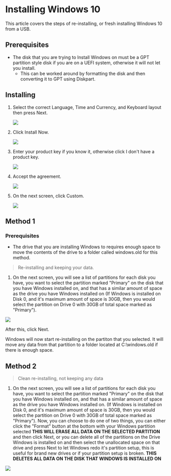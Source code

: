 # Installing Windows 10


This article covers the steps of re-installing, or fresh installing Windows 10 from a USB.

## Prerequisites
* The disk that you are trying to Install Windows on must be a GPT partition style disk if you are on a UEFI system, otherwise it will not let you install. 
  * This can be worked around by formatting the disk and then converting it to GPT using Diskpart.


## Installing

1. Select the correct Language, Time and Currency, and Keyboard layout then press Next.

    ![](img/installing-windows-10/chooselanguage.png)

2. Click Install Now.

    ![](img/installing-windows-10/installnow.png)

3. Enter your product key if you know it, otherwise click I don't have a product key.

    ![](img/installing-windows-10/productkey.png)

4. Accept the agreement.

    ![](img/installing-windows-10/licenseterms.png)

5. On the next screen, click Custom.

    ![](img/installing-windows-10/upgradecustom.png)

## Method 1

### Prerequisites
* The drive that you are installing Windows to requires enough space to move the contents of the drive to a folder called windows.old for this method.

> Re-installing and keeping your data.

1. On the next screen, you will see a list of partitions for each disk you have, you want to select the partition marked "Primary" on the disk that you have Windows installed on, and that has a similar amount of space as the drive you have Windows installed on (If Windows is installed on Disk 0, and it's maximum amount of space is 30GB, then you would select the partition on Drive 0 with 30GB of total space marked as "Primary").

![](img/installing-windows-10/custompartitionmanager.png)

After this, click Next.

Windows will now start re-installing on the partiton that you selected. It will move any data from that partition to a folder located at C:\windows.old if there is enough space.

## Method 2



> Clean re-installing, not keeping any data

1. On the next screen, you will see a list of partitions for each disk you have, you want to select the partition marked "Primary" on the disk that you have Windows installed on, and that has a similar amount of space as the drive you have Windows installed on. (If Windows is installed on Disk 0, and it's maximum amount of space is 30GB, then you would select the partition on Drive 0 with 30GB of total space marked as "Primary"). Now, you can choose to do one of two things, you can either click the "Format" button at the bottom with your Windows partition selected **THIS WILL ERASE ALL DATA ON THE SELECTED PARTITION** and then click Next, or you can delete all of the partitions on the Drive Windows is installed on and then select the unallocated space on that drive and press Next to let Windows redo it's partition setup, this is useful for brand new drives or if your partition setup is broken. **THIS DELETES ALL DATA ON THE DISK THAT WINDOWS IS INSTALLED ON**



![](img/installing-windows-10/custompartitionmanager.png)
